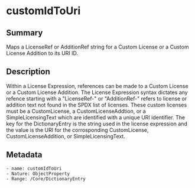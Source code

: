 <!-- Automatically generated by spec-parser v2.0.0 on 2023-12-25T20:28:21.783513+00:00 -->
<!-- SPDX-License-Identifier: Community-Spec-1.0 -->

# customIdToUri

## Summary

Maps a LicenseRef or AdditionRef string for a Custom License or a Custom License Addition to its URI ID.


## Description

Within a License Expression, references can be made to a Custom License or a Custom License Addition.
The License Expression syntax dictates any refence starting with a "LicenseRef-" or "AdditionRef-" refers to license or addition text not found in the SPDX list of licenses.
These custom licenses must be a CustomLicense, a CustomLicenseAddtion, or a SimpleLicensingText which are identified with a unique URI identifier.
The key for the DictionaryEntry is the string used in the license expression and the value is the URI for the corrosponding CustomLicense, CustomLicenseAddition, or SimpleLicensingText.


## Metadata

    - name: customIdToUri
    - Nature: ObjectProperty
    - Range: /Core/DictionaryEntry




